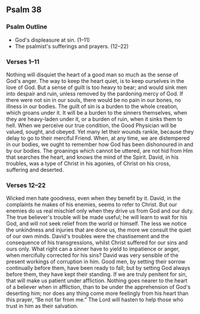 ## Psalm 38

### Psalm Outline

- God's displeasure at sin. (1–11)
- The psalmist's sufferings and prayers. (12–22)

### Verses 1–11

Nothing will disquiet the heart of a good man so much as the sense of God's anger. The way to keep the heart quiet, is to keep ourselves in the love of God. But a sense of guilt is too heavy to bear; and would sink men into despair and ruin, unless removed by the pardoning mercy of God. If there were not sin in our souls, there would be no pain in our bones, no illness in our bodies. The guilt of sin is a burden to the whole creation, which groans under it. It will be a burden to the sinners themselves, when they are heavy-laden under it, or a burden of ruin, when it sinks them to hell. When we perceive our true condition, the Good Physician will be valued, sought, and obeyed. Yet many let their wounds rankle, because they delay to go to their merciful Friend. When, at any time, we are distempered in our bodies, we ought to remember how God has been dishonoured in and by our bodies. The groanings which cannot be uttered, are not hid from Him that searches the heart, and knows the mind of the Spirit. David, in his troubles, was a type of Christ in his agonies, of Christ on his cross, suffering and deserted.

### Verses 12–22

Wicked men hate goodness, even when they benefit by it. David, in the complaints he makes of his enemies, seems to refer to Christ. But our enemies do us real mischief only when they drive us from God and our duty. The true believer's trouble will be made useful; he will learn to wait for his God, and will not seek relief from the world or himself. The less we notice the unkindness and injuries that are done us, the more we consult the quiet of our own minds. David's troubles were the chastisement and the consequence of his transgressions, whilst Christ suffered for our sins and ours only. What right can a sinner have to yield to impatience or anger, when mercifully corrected for his sins? David was very sensible of the present workings of corruption in him. Good men, by setting their sorrow continually before them, have been ready to fall; but by setting God always before them, they have kept their standing. If we are truly penitent for sin, that will make us patient under affliction. Nothing goes nearer to the heart of a believer when in affliction, than to be under the apprehension of God's deserting him; nor does any thing come more feelingly from his heart than this prayer, “Be not far from me.” The Lord will hasten to help those who trust in him as their salvation.

